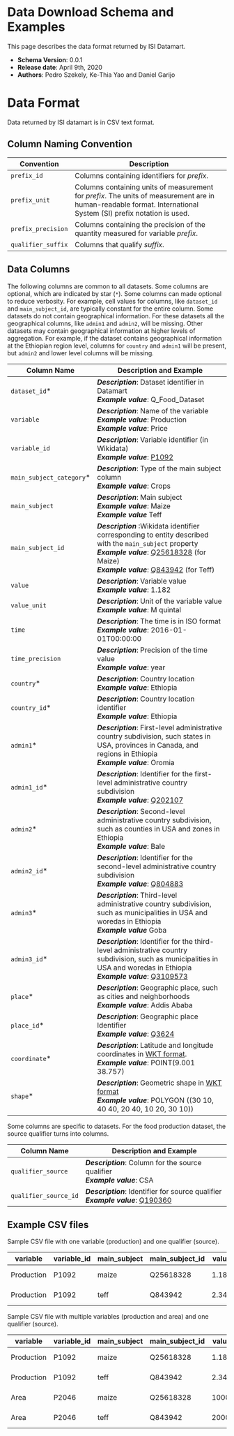 ﻿# Data Download Schema and Examples

This page describes the data format returned by ISI Datamart.

* **Schema Version**: 0.0.1
* **Release date**: April 9th, 2020
* **Authors**: Pedro Szekely, Ke-Thia Yao and Daniel Garijo

# Data Format
Data returned by ISI datamart is in CSV text format.

## Column Naming Convention

| Convention   | Description                                                |
|--------------|------------------------------------------------------------|
| `prefix_id`   | Columns containing identifiers for *prefix*. |
|`prefix_unit` | Columns containing units of measurement for *prefix*. The units of measurement are in human-readable format. International System (SI) prefix notation is used.|
|`prefix_precision` | Columns containing the precision of the quantity measured for variable *prefix*.|
| `qualifier_suffix` | Columns that qualify *suffix*. |

## Data Columns

The following columns are common to all datasets. Some columns are optional, which are indicated by star (`*`). Some columns can made optional to reduce verbosity. For example, cell values for columns, like `dataset_id` and `main_subject_id`, are typically constant for the entire column. Some datasets do not contain geographical information. For these datasets all the geographical columns, like `admin1` and `admin2`, will be missing. Other datasets may contain geographical information at higher levels of aggregation. For example, if the dataset contains geographical information at the Ethiopian region level, columns for `country` and `admin1` will be present, but `admin2` and lower level columns will be missing.

| Column Name   | Description and Example |
|---------------|-------------------------|
| `dataset_id`* | __*Description*__: Dataset identifier in Datamart  <br/>__*Example value*__: Q_Food_Dataset|
| `variable`  | __*Description*__: Name of the variable <br/>__*Example value*__: Production <br/>__*Example value*__: Price|
| `variable_id` | __*Description*__: Variable identifier (in Wikidata)  <br/>__*Example value*__: [P1092](https://www.wikidata.org/wiki/Property:P1092)|   
| `main_subject_category`* | __*Description*__: Type of the main subject column  <br/>__*Example value*__: Crops|
| `main_subject` | __*Description*__: Main subject  <br/>__*Example value*__: Maize <br/>__*Example value*__ Teff|
| `main_subject_id`  | __*Description*__ :Wikidata identifier corresponding to entity described with the `main_subject` property<br/>__*Example value*__: [Q25618328](https://www.wikidata.org/wiki/Q25618328) (for Maize) <br/>__*Example value*__: [Q843942](https://www.wikidata.org/wiki/Q843942) (for Teff) |
| `value` | __*Description*__: Variable value  <br/>__*Example value*__: 1.182 |
| `value_unit` | __*Description*__: Unit of the variable value  <br/>__*Example value*__: M quintal|
| `time` | __*Description*__: The time is in ISO format <br/>__*Example value*__: 2016-01-01T00:00:00 |
| `time_precision` | __*Description*__: Precision of the time value  <br/>__*Example value*__: year|
| `country`* | __*Description*__: Country location  <br/>__*Example value*__: Ethiopia |
| `country_id`* | __*Description*__: Country location identifier <br/>__*Example value*__: Ethiopia |
| `admin1`* | __*Description*__: First-level administrative country subdivision, such states in USA, provinces in Canada, and regions in Ethiopia  <br/>__*Example value*__: Oromia|
| `admin1_id`* | __*Description*__: Identifier for the first-level administrative country subdivision  <br/>__*Example value*__: [Q202107](https://www.wikidata.org/wiki/Q202107)|
| `admin2`* | __*Description*__: Second-level administrative country subdivision, such as counties in USA and zones in Ethiopia <br/>__*Example value*__: Bale|
| `admin2_id`* | __*Description*__: Identifier for the second-level administrative country subdivision   <br/>__*Example value*__: [Q804883](https://www.wikidata.org/wiki/Q804883) |
| `admin3`* | __*Description*__:  Third-level administrative country subdivision, such as municipalities in USA and woredas in Ethiopia <br/>__*Example value*__ Goba |
| `admin3_id`* | __*Description*__: Identifier for the third-level administrative country subdivision, such as municipalities in USA and woredas in Ethiopia  <br/>__*Example value*__: [Q3109573](https://www.wikidata.org/wiki/Q3109573)|
| `place`* | __*Description*__: Geographic place, such as cities and neighborhoods  <br/>__*Example value*__: Addis Ababa|
| `place_id`* | __*Description*__:  Geographic place Identifier <br/>__*Example value*__: [Q3624](https://www.wikidata.org/wiki/Q3624) |
| `coordinate`* | __*Description*__: Latitude and longitude coordinates in [WKT format](https://en.wikipedia.org/wiki/Well-known_text_representation_of_geometry).  <br/>__*Example value*__: POINT(9.001 38.757)|
| `shape`* | __*Description*__: Geometric shape in [WKT format](https://en.wikipedia.org/wiki/Well-known_text_representation_of_geometry)  <br/>__*Example value*__: POLYGON ((30 10, 40 40, 20 40, 10 20, 30 10)) |


Some columns are specific to datasets. For the food production dataset, the source qualifier turns into columns.

| Column Name   | Description and Example |
|---------------|-------------------------|
| `qualifier_source` | __*Description*__: Column for the source qualifier  <br/>__*Example value*__: CSA |
| `qualifier_source_id` | __*Description*__: Identifier for source qualifier  <br/>__*Example value*__: [Q190360](https://www.wikidata.org/wiki/Q190360) |

## Example CSV files

Sample CSV file with one variable (production) and one qualifier (source).

| variable   | variable_id | main_subject | main_subject_id | value | value_unit | time | time_precision | country | country_id | admin1 | admin1_id | qualifier_source | qualifier_source_id |
|------------|-------------|---------|------------|-------|------------|------|----------------|---------|--------|-----------|--------|-----------|-------|
| Production | P1092       | maize   | Q25618328  | 1.182 | M quintal  | 2016-01-01T00:00:00 | year | Ethiopia | Q115 | Oromia | Q202107 | CSA | Q190360 |
| Production | P1092       | teff    | Q843942    | 2.345 | M quintal  | 2016-01-01T00:00:00 | year | Ethiopia | Q115 | Oromia | Q202107 | CSA | Q190360 |

Sample CSV file with multiple variables (production and area) and one qualifier (source).

| variable   | variable_id | main_subject | main_subject_id | value | value_unit | time               | time_precision | country | country_id | admin1 | admin1_id | qualifier_source | qualifier_source_id |
|------------|-------------|---------|------------|-------|------------|------|----------------|---------|--------|-----------|--------|-----------|---------|
| Production | P1092       | maize        | Q25618328       | 1.182 | M quintal  | 2016-01-01T00:00:00 | year | Ethiopia | Q115 | Oromia | Q202107 | CSA | Q190360 |
| Production | P1092       | teff    | Q843942    | 2.345 | M quintal  | 2016-01-01T00:00:00 | year | Ethiopia | Q115 | Oromia | Q202107 | CSA | Q190360 |
| Area | P2046 | maize   | Q25618328  | 1000 | Hectare  | 2016-01-01T00:00:00 | year | Ethiopia | Q115 | Oromia | Q202107 | CSA | Q190360 |
| Area | P2046 | teff    | Q843942    | 2000 | Hectare  | 2016-01-01T00:00:00 | year | Ethiopia | Q115 | Oromia | Q202107 | CSA | Q190360 |





